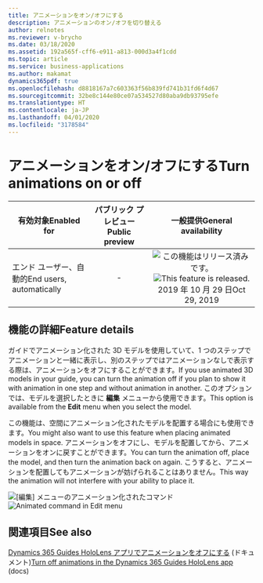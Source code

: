 ```yaml
---
title: アニメーションをオン/オフにする
description: アニメーションのオン/オフを切り替える
author: relnotes
ms.reviewer: v-brycho
ms.date: 03/18/2020
ms.assetid: 192a565f-cff6-e911-a813-000d3a4f1cdd
ms.topic: article
ms.service: business-applications
ms.author: makamat
dynamics365pdf: true
ms.openlocfilehash: d8818167a7c603363f56b839fd741b31fd6f4d67
ms.sourcegitcommit: 32be8c144e80ce07a534527d80aba9db93795efe
ms.translationtype: HT
ms.contentlocale: ja-JP
ms.lasthandoff: 04/01/2020
ms.locfileid: "3178584"
---
```

# <a name="turn-animations-on-or-off"></a><span data-ttu-id="94f9a-103">アニメーションをオン/オフにする</span><span class="sxs-lookup"><span data-stu-id="94f9a-103">Turn animations on or off</span></span>


| <span data-ttu-id="94f9a-104">有効対象</span><span class="sxs-lookup"><span data-stu-id="94f9a-104">Enabled for</span></span>    |  <span data-ttu-id="94f9a-105">パブリック プレビュー</span><span class="sxs-lookup"><span data-stu-id="94f9a-105">Public preview</span></span> | <span data-ttu-id="94f9a-106">一般提供</span><span class="sxs-lookup"><span data-stu-id="94f9a-106">General availability</span></span> | 
| ---------- | :----------: |:----------: |
|<span data-ttu-id="94f9a-107">エンド ユーザー、自動的</span><span class="sxs-lookup"><span data-stu-id="94f9a-107">End users, automatically</span></span>|-| <span data-ttu-id="94f9a-108">![この機能はリリース済みです。](/dynamics365-release-plan/media/green-checkmark.png "この機能はリリース済みです。")</span><span class="sxs-lookup"><span data-stu-id="94f9a-108">![This feature is released.](/dynamics365-release-plan/media/green-checkmark.png "This feature is released.")</span></span> <span data-ttu-id="94f9a-109">2019 年 10 月 29 日</span><span class="sxs-lookup"><span data-stu-id="94f9a-109">Oct 29, 2019</span></span>|






## <a name="feature-details"></a><span data-ttu-id="94f9a-110">機能の詳細</span><span class="sxs-lookup"><span data-stu-id="94f9a-110">Feature details</span></span>
<!--feature detail start -->
<span data-ttu-id="94f9a-111">ガイドでアニメーション化された 3D モデルを使用していて、1 つのステップでアニメーションと一緒に表示し、別のステップではアニメーションなしで表示する際は、アニメーションをオフにすることができます。</span><span class="sxs-lookup"><span data-stu-id="94f9a-111">If you use animated 3D models in your guide, you can turn the animation off if you plan to show it with animation in one step and without animation in another.</span></span> <span data-ttu-id="94f9a-112">このオプションでは、モデルを選択したときに **編集** メニューから使用できます。</span><span class="sxs-lookup"><span data-stu-id="94f9a-112">This option is available from the **Edit** menu when you select the model.</span></span> 

<span data-ttu-id="94f9a-113">この機能は、空間にアニメーション化されたモデルを配置する場合にも使用できます。</span><span class="sxs-lookup"><span data-stu-id="94f9a-113">You might also want to use this feature when placing animated models in space.</span></span> <span data-ttu-id="94f9a-114">アニメーションをオフにし、モデルを配置してから、アニメーションをオンに戻すことができます。</span><span class="sxs-lookup"><span data-stu-id="94f9a-114">You can turn the animation off, place the model, and then turn the animation back on again.</span></span> <span data-ttu-id="94f9a-115">こうすると、アニメーションを配置してもアニメーションが妨げられることはありません。</span><span class="sxs-lookup"><span data-stu-id="94f9a-115">This way the animation will not interfere with your ability to place it.</span></span>
<!--feature detail end -->

<span data-ttu-id="94f9a-116">![[編集] メニューのアニメーション化されたコマンド](media/edit-animations.png "[編集] メニューのアニメーション化されたコマンド")</span><span class="sxs-lookup"><span data-stu-id="94f9a-116">![Animated command in Edit menu](media/edit-animations.png "Animated command in Edit menu")</span></span>
<!-- Picture 1 -->









## <a name="see-also"></a><span data-ttu-id="94f9a-117">関連項目</span><span class="sxs-lookup"><span data-stu-id="94f9a-117">See also</span></span>

<span data-ttu-id="94f9a-118">[Dynamics 365 Guides HoloLens アプリでアニメーションをオフにする](https://docs.microsoft.com/dynamics365/mixed-reality/guides/hololens-app-orientation#turn-off-animations) (ドキュメント)</span><span class="sxs-lookup"><span data-stu-id="94f9a-118">[Turn off animations in the Dynamics 365 Guides HoloLens app](https://docs.microsoft.com/dynamics365/mixed-reality/guides/hololens-app-orientation#turn-off-animations) (docs)</span></span>

